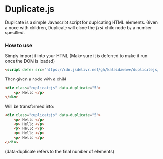 # Duplicate.js

Duplicate is a simple Javascript script for duplicating HTML elements. Given a node with children, Duplicate will clone the *first* child node by a number specified.

### How to use:

Simply import it into your HTML (Make sure it is deferred to make it run once the DOM is loaded)
```html
<script defer src="https://cdn.jsdelivr.net/gh/kaleidawave/duplicatejs/duplicate.min.js"></script>
```

Then given a node with a child
```html
<div class="duplicatejs" data-duplicate="5">
    <p> Hello </p>
</div>
```

Will be transformed into:
```html
<div class="duplicatejs" data-duplicate="5">
    <p> Hello </p>
    <p> Hello </p>
    <p> Hello </p>
    <p> Hello </p>
    <p> Hello </p>
</div>
```

(data-duplicate refers to the final number of elements)
